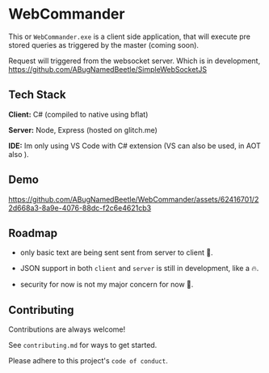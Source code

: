 
# WebCommander

This or `WebCommander.exe` is a client side application, that will execute pre stored queries as triggered by the master (coming soon).

Request will triggered from the websocket server. Which is in development, https://github.com/ABugNamedBeetle/SimpleWebSocketJS


## Tech Stack

**Client:** C# (compiled to native using bflat)

**Server:** Node, Express (hosted on glitch.me)

**IDE:** Im only using VS Code with C# extension (VS can also be used, in AOT also ).


## Demo
https://github.com/ABugNamedBeetle/WebCommander/assets/62416701/22d668a3-8a9e-4076-88dc-f2c6e4621cb3

## Roadmap

- only basic text are being sent sent from server to client 🤣.

- JSON support in both `client` and `server` is still in development, like a 🔥.

- security for now is not my major concern for now 🤔.

## Contributing

Contributions are always welcome!

See `contributing.md` for ways to get started.

Please adhere to this project's `code of conduct`.

